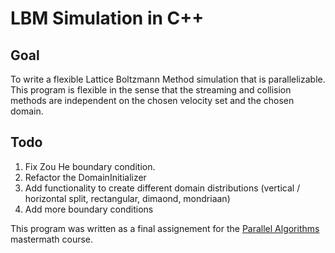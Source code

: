 # LBM Simulation in C++

## Goal
To write a flexible Lattice Boltzmann Method simulation that is parallelizable.
This program is flexible in the sense that the streaming and collision methods are independent on the chosen velocity set and the chosen domain.

## Todo

1. Fix Zou He boundary condition.
2. Refactor the DomainInitializer
3. Add functionality to create different domain distributions (vertical / horizontal split, rectangular, dimaond, mondriaan)
4. Add more boundary conditions

This program was written as a final assignement for the [Parallel Algorithms](http://www.staff.science.uu.nl/~bisse101/Education/PA/pa.html) mastermath course.
